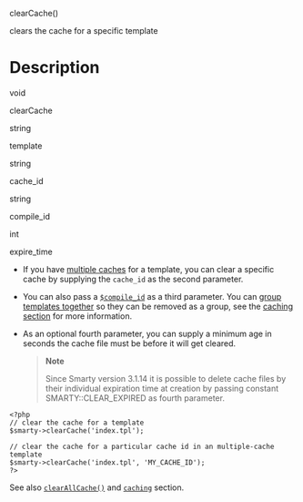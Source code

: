 clearCache()

clears the cache for a specific template

Description
===========

void

clearCache

string

template

string

cache\_id

string

compile\_id

int

expire\_time

- If you have [multiple caches](#caching.multiple.caches) for a
  template, you can clear a specific cache by supplying the `cache_id`
  as the second parameter.

- You can also pass a [`$compile_id`](#variable.compile.id) as a third
  parameter. You can [group templates together](#caching.groups) so
  they can be removed as a group, see the [caching section](#caching)
  for more information.

- As an optional fourth parameter, you can supply a minimum age in
  seconds the cache file must be before it will get cleared.

  > **Note**
  >
  > Since Smarty version 3.1.14 it is possible to delete cache files
  > by their individual expiration time at creation by passing
  > constant SMARTY::CLEAR\_EXPIRED as fourth parameter.

<!-- -->

    <?php
    // clear the cache for a template
    $smarty->clearCache('index.tpl');

    // clear the cache for a particular cache id in an multiple-cache template
    $smarty->clearCache('index.tpl', 'MY_CACHE_ID');
    ?>

See also [`clearAllCache()`](#api.clear.all.cache) and
[`caching`](#caching) section.
